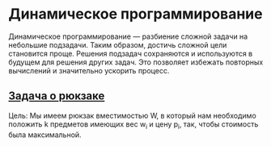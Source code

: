 # Динамическое программирование

Динамическое программирование — разбиение сложной задачи на небольшие подзадачи. Таким образом, достичь сложной цели становится проще. Решения подзадач сохраняются и используются в будущем для решения других задач. Это позволяет избежать повторных вычислений и значительно ускорить процесс.

## [Задача о рюкзаке](backpack/Backpack.md)

Цель: Мы имеем рюкзак вместимостью W, в который нам необходимо положить k предметов имеющих вес w<sub>i</sub> и цену p<sub>i</sub>, так, чтобы стоимость была максимальной.

